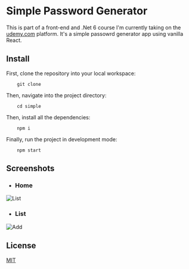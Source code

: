 # Simple Password Generator
This is part of a front-end and .Net 6 course I'm currently taking on the [udemy.com](https://www.udemy.com) platform.
It's a simple passowrd generator app using vanilla React.


## Install
First, clone the repository into your local workspace:
```
    git clone 
```

Then, navigate into the project directory:
```
    cd simple
```

Then, install all the dependencies:
```
    npm i
```

Finally, run the project in development mode:
```
    npm start
```

## Screenshots
- ### Home
![List](https://cdn.discordapp.com/attachments/916029512884563999/959750453896298516/unknown.png)
- ### List
![Add](https://cdn.discordapp.com/attachments/916029512884563999/959750389022994472/unknown.png)

## License
[MIT](https://choosealicense.com/licenses/mit/)
